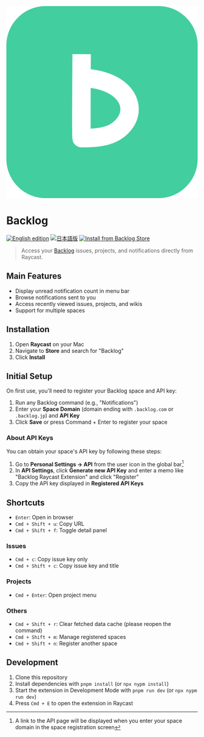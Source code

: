 ![Backlog](./assets/icon-brand.png)

# Backlog

[![English edition](https://img.shields.io/badge/README-English_edition-blue)](/README.md)
[![日本語版](https://img.shields.io/badge/README-日本語版-blue)](/README.ja.md)
[![Install from Backlog Store](https://img.shields.io/badge/Raycast_Store-Backlog-ff6363?logo=raycast)](https://www.raycast.com/simochee/backlog)

> Access your [Backlog](https://backlog.com) issues, projects, and notifications directly from Raycast.

## Main Features

- Display unread notification count in menu bar
- Browse notifications sent to you
- Access recently viewed issues, projects, and wikis
- Support for multiple spaces

## Installation

1. Open **Raycast** on your Mac
2. Navigate to **Store** and search for "Backlog"
3. Click **Install**

## Initial Setup

On first use, you'll need to register your Backlog space and API key:

1. Run any Backlog command (e.g., "Notifications")
2. Enter your **Space Domain** (domain ending with `.backlog.com` or `.backlog.jp`) and **API Key**
3. Click **Save** or press Command + Enter to register your space

### About API Keys

You can obtain your space's API key by following these steps:

1. Go to **Personal Settings → API** from the user icon in the global bar[^1]
2. In **API Settings**, click **Generate new API Key** and enter a memo like "Backlog Raycast Extension" and click "Register"
3. Copy the API key displayed in **Registered API Keys**

[^1]: A link to the API page will be displayed when you enter your space domain in the space registration screen

## Shortcuts

- `Enter`: Open in browser
- `Cmd + Shift + u`: Copy URL
- `Cmd + Shift + f`: Toggle detail panel

### Issues

- `Cmd + c`: Copy issue key only
- `Cmd + Shift + c`: Copy issue key and title

### Projects

- `Cmd + Enter`: Open project menu

### Others

- `Cmd + Shift + r`: Clear fetched data cache (please reopen the command)
- `Cmd + Shift + m`: Manage registered spaces
- `Cmd + Shift + n`: Register another space

## Development

1. Clone this repository
1. Install dependencies with `pnpm install` (or `npx nypm install`)
1. Start the extension in Development Mode with `pnpm run dev` (or `npx nypm run dev`)
1. Press `Cmd + E` to open the extension in Raycast

